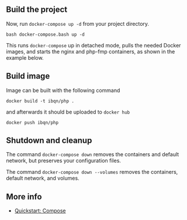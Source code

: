 ## Build the project

Now, run `docker-compose up -d` from your project directory.

```shell
bash docker-compose.bash up -d
```

This runs `docker-compose` up in detached mode, pulls the needed Docker images, and starts the nginx and php-fmp containers, as shown in the example below.

## Build image

Image can be built with the following command

```shell
docker build -t ibqn/php .
```

and afterwards it should be uploaded to `docker hub`

```shell
docker push ibqn/php
```

## Shutdown and cleanup

The command `docker-compose down` removes the containers and default network, but preserves your configuration files.

The command `docker-compose down --volumes` removes the containers, default network, and volumes.

## More info

-   [Quickstart: Compose](https://docs.docker.com/compose/gettingstarted/)
